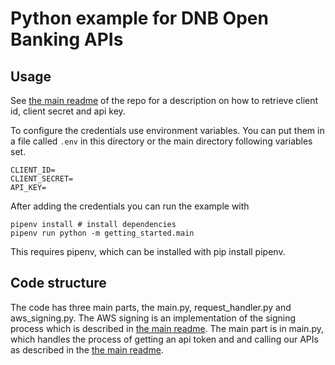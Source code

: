 # Python example for DNB Open Banking APIs

## Usage

See [the main readme][] of the repo for a description on how to
retrieve client id, client secret and api key.

To configure the credentials use environment variables. You can
put them in a file called `.env` in this directory or the main directory 
following variables set.

```
CLIENT_ID=
CLIENT_SECRET=
API_KEY=
```

After adding the credentials you can run the example with

```shell
pipenv install # install dependencies
pipenv run python -m getting_started.main
```

This requires pipenv, which can be installed with pip install pipenv.

## Code structure

The code has three main parts, the main.py, request_handler.py and aws_signing.py. The
AWS signing is an implementation of the signing process which is described
in [the main readme][]. The main part is in main.py, which handles the
process of getting an api token and and calling our APIs as described in the
[the main readme][].

[the main readme]: ../README.md
